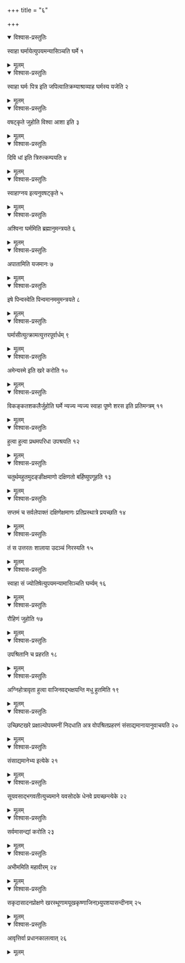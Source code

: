 +++
title = "६"

+++


<details open><summary>विश्वास-प्रस्तुतिः</summary>

स्वाहा घर्मायेत्युपयमन्यासिञ्चति घर्मे १
</details>

<details><summary>मूलम्</summary>

स्वाहा घर्मायेत्युपयमन्यासिञ्चति घर्मे १
</details>


<details open><summary>विश्वास-प्रस्तुतिः</summary>

स्वाहा घर्मः पित्र इति जपित्वातिक्रम्याश्राव्याह घर्मस्य यजेति २
</details>

<details><summary>मूलम्</summary>

स्वाहा घर्मः पित्र इति जपित्वातिक्रम्याश्राव्याह घर्मस्य यजेति २
</details>


<details open><summary>विश्वास-प्रस्तुतिः</summary>

वषट्कृते जुहोति विश्वा आशा इति ३
</details>

<details><summary>मूलम्</summary>

वषट्कृते जुहोति विश्वा आशा इति ३
</details>


<details open><summary>विश्वास-प्रस्तुतिः</summary>

दिवि धां इति त्रिरुत्कम्पयति ४
</details>

<details><summary>मूलम्</summary>

दिवि धां इति त्रिरुत्कम्पयति ४
</details>


<details open><summary>विश्वास-प्रस्तुतिः</summary>

स्वाहाग्नय इत्यनुवषट्कृते ५
</details>

<details><summary>मूलम्</summary>

स्वाहाग्नय इत्यनुवषट्कृते ५
</details>


<details open><summary>विश्वास-प्रस्तुतिः</summary>

अश्विना घर्ममिति ब्रह्मानुमन्त्रयते ६
</details>

<details><summary>मूलम्</summary>

अश्विना घर्ममिति ब्रह्मानुमन्त्रयते ६
</details>


<details open><summary>विश्वास-प्रस्तुतिः</summary>

अपातामिति यजमानः ७
</details>

<details><summary>मूलम्</summary>

अपातामिति यजमानः ७
</details>


<details open><summary>विश्वास-प्रस्तुतिः</summary>

इषे पिन्वस्वेति पिन्वमानममुमन्त्रयते ८
</details>

<details><summary>मूलम्</summary>

इषे पिन्वस्वेति पिन्वमानममुमन्त्रयते ८
</details>


<details open><summary>विश्वास-प्रस्तुतिः</summary>

घर्मासीत्युत्क्रामत्युत्तरपूर्वार्धम् ९
</details>

<details><summary>मूलम्</summary>

घर्मासीत्युत्क्रामत्युत्तरपूर्वार्धम् ९
</details>


<details open><summary>विश्वास-प्रस्तुतिः</summary>

 अमेन्यस्मे इति खरे करोति १०
</details>

<details><summary>मूलम्</summary>

 अमेन्यस्मे इति खरे करोति १०
</details>


<details open><summary>विश्वास-प्रस्तुतिः</summary>

विकङ्कतशकलैर्जुहोति घर्मे न्यज्य न्यज्य स्वाहा पूष्णे शरस इति प्रतिमन्त्रम् ११
</details>

<details><summary>मूलम्</summary>

विकङ्कतशकलैर्जुहोति घर्मे न्यज्य न्यज्य स्वाहा पूष्णे शरस इति प्रतिमन्त्रम् ११
</details>


<details open><summary>विश्वास-प्रस्तुतिः</summary>

हुत्वा हुत्वा प्रथमपरिधा उपश्रयति १२
</details>

<details><summary>मूलम्</summary>

हुत्वा हुत्वा प्रथमपरिधा उपश्रयति १२
</details>


<details open><summary>विश्वास-प्रस्तुतिः</summary>

चतुर्थमहुतमुदङ्ङीक्षमाणो दक्षिणतो बर्हिष्युपगूहति १३
</details>

<details><summary>मूलम्</summary>

चतुर्थमहुतमुदङ्ङीक्षमाणो दक्षिणतो बर्हिष्युपगूहति १३
</details>


<details open><summary>विश्वास-प्रस्तुतिः</summary>

सप्तमं च सर्वलेपाक्तं दक्षिणेक्षमाणः प्रतिप्रस्थात्रे प्रयच्छति १४
</details>

<details><summary>मूलम्</summary>

सप्तमं च सर्वलेपाक्तं दक्षिणेक्षमाणः प्रतिप्रस्थात्रे प्रयच्छति १४
</details>


<details open><summary>विश्वास-प्रस्तुतिः</summary>

तं स उत्तरतः शालाया उदञ्चं निरस्यति १५
</details>

<details><summary>मूलम्</summary>

तं स उत्तरतः शालाया उदञ्चं निरस्यति १५
</details>


<details open><summary>विश्वास-प्रस्तुतिः</summary>

स्वाहा सं ज्योतिषेत्युपयमन्यामासिञ्चति घर्म्यम् १६
</details>

<details><summary>मूलम्</summary>

स्वाहा सं ज्योतिषेत्युपयमन्यामासिञ्चति घर्म्यम् १६
</details>


<details open><summary>विश्वास-प्रस्तुतिः</summary>

रौहिणं जुहोति १७
</details>

<details><summary>मूलम्</summary>

रौहिणं जुहोति १७
</details>


<details open><summary>विश्वास-प्रस्तुतिः</summary>

उपश्रितानि च प्रहरति १८
</details>

<details><summary>मूलम्</summary>

उपश्रितानि च प्रहरति १८
</details>


<details open><summary>विश्वास-प्रस्तुतिः</summary>

अग्निहोत्रावृता हुत्वा वाजिनवद्भक्षयन्ति मधु हुतमिति १९
</details>

<details><summary>मूलम्</summary>

अग्निहोत्रावृता हुत्वा वाजिनवद्भक्षयन्ति मधु हुतमिति १९
</details>


<details open><summary>विश्वास-प्रस्तुतिः</summary>

उच्छिष्टखरे प्रक्षाल्योपयमनीं निदधाति अत्र वोपश्रितप्रहरणं संसाद्यमानायानुवाचयति २०
</details>

<details><summary>मूलम्</summary>

उच्छिष्टखरे प्रक्षाल्योपयमनीं निदधाति अत्र वोपश्रितप्रहरणं संसाद्यमानायानुवाचयति २०
</details>


<details open><summary>विश्वास-प्रस्तुतिः</summary>

संसाद्यमानेभ्य इत्येके २१
</details>

<details><summary>मूलम्</summary>

संसाद्यमानेभ्य इत्येके २१
</details>


<details open><summary>विश्वास-प्रस्तुतिः</summary>

सूयवसाद्भगवतीत्युच्यमाने यवसोदके धेनवे प्रयच्छन्त्येके २२
</details>

<details><summary>मूलम्</summary>

सूयवसाद्भगवतीत्युच्यमाने यवसोदके धेनवे प्रयच्छन्त्येके २२
</details>


<details open><summary>विश्वास-प्रस्तुतिः</summary>

सर्वमासन्द्यां करोति २३
</details>

<details><summary>मूलम्</summary>

सर्वमासन्द्यां करोति २३
</details>


<details open><summary>विश्वास-प्रस्तुतिः</summary>

अभीममिति महावीरम् २४
</details>

<details><summary>मूलम्</summary>

अभीममिति महावीरम् २४
</details>


<details open><summary>विश्वास-प्रस्तुतिः</summary>

सकृदासादनप्रोक्षणे खरस्थूणामयूखकृष्णाजिनाभ्र्युपशयासन्दीनाम् २५
</details>

<details><summary>मूलम्</summary>

सकृदासादनप्रोक्षणे खरस्थूणामयूखकृष्णाजिनाभ्र्युपशयासन्दीनाम् २५
</details>


<details open><summary>विश्वास-प्रस्तुतिः</summary>

आवृत्तिर्वा प्रधानकालत्वात् २६
</details>

<details><summary>मूलम्</summary>

आवृत्तिर्वा प्रधानकालत्वात् २६
</details>
